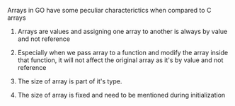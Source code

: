 Arrays in GO have some peculiar characterictics when compared to C arrays

1. Arrays are values and assigning one array to another is always by value and not reference

2. Especially when we pass array to a function and modify the array inside that function, it will not affect the original array as it's by value and not reference

3. The size of array is part of it's type. 

4. The size of array is fixed and need to be mentioned during initialization

